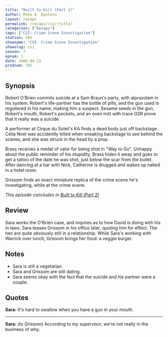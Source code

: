 ```yaml
---
title: "Built to Kill (Part 1)"
author: Mika A. Epstein
layout: recaps
permalink: /recaps/csi/:title/
categories: ["Recaps"]
tags: ["CSI: Crime Scene Investigation"]
station: CBS
showname: "CSI: Crime Scene Investigation"
showslug: csi
season: 7
epnum: 1
date: 2006-09-21
prodnum: 702
---
```


## Synopsis

Robert O'Brien commits suicide at a Sam Braun's  party, with alprazolam in his system. Robert's life-partner has the bottle of pills, and the gun used is registered in his name, making him a suspect. Sesame seeds in the gun, Robert's mouth, Robert's pockets, and an oven mitt with trace GSR prove that it really was a suicide.

A performer at Cirque du Soleil's KA finds a dead body just off backstage. Celia Noel was accidently killed when sneaking backstage to see behind the scenes, and she was struck in the head by a prop.

Brass receives a medal of valor for being shot in "Way to Go". Unhappy about the public reminder of his stupidity, Brass hides it away and goes to get a tattoo of the date he was shot, just below the scar from the bullet. After dancing at a bar with Nick, Catherine is drugged and wakes up naked in a hotel room.

Grissom finds an exact miniature replica of the crime scene he's investigating, while at the crime scene.

_This episode concludes in [Built to Kill (Part 2)](/library/recaps/csi/built-to-kill-part-2/)_

## Review

Sara works the O'Brien case, and inquires as to how David is doing with his in laws. Sara teases Grissom in his office later, quoting him for effect. The two are quite obviously still in a relationship. While Sara's working with Warrick over lunch, Grissom brings her food: a veggie burger.

## Notes

* Sara is still a vegetarian.
* Sara and Grissom are still dating.
* Sara seems okay with the fact that the suicide and his partner were a couple.

## Quotes

**Sara:** It's hard to swallow when you have a gun in your mouth.

- - -

**Sara:** _(to Grissom)_ According to my supervisor, we're not really in the business of why.
